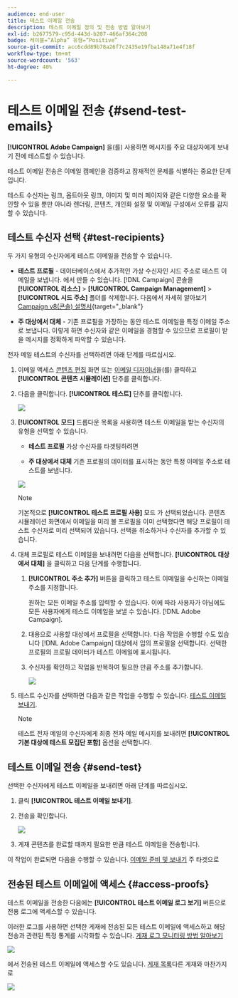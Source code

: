 ```yaml
---
audience: end-user
title: 테스트 이메일 전송
description: 테스트 이메일 정의 및 전송 방법 알아보기
exl-id: b2677579-c95d-443d-b207-466af364c208
badge: 레이블=“Alpha” 유형=“Positive”
source-git-commit: acc6cdd89b78a26f7c2435e19fba148a71e4f18f
workflow-type: tm+mt
source-wordcount: '563'
ht-degree: 40%

---
```


# 테스트 이메일 전송 {#send-test-emails}

**[!UICONTROL Adobe Campaign]** 을(를) 사용하면 메시지를 주요 대상자에게 보내기 전에 테스트할 수 있습니다.

테스트 이메일 전송은 이메일 캠페인을 검증하고 잠재적인 문제를 식별하는 중요한 단계입니다.

테스트 수신자는 링크, 옵트아웃 링크, 이미지 및 미러 페이지와 같은 다양한 요소를 확인할 수 있을 뿐만 아니라 렌더링, 콘텐츠, 개인화 설정 및 이메일 구성에서 오류를 감지할 수 있습니다.

## 테스트 수신자 선택 {#test-recipients}

두 가지 유형의 수신자에게 테스트 이메일을 전송할 수 있습니다.

* **테스트 프로필** - 데이터베이스에서 추가적인 가상 수신자인 시드 주소로 테스트 이메일을 보냅니다. 에서 만들 수 있습니다. [!DNL Campaign] 콘솔을 **[!UICONTROL 리소스]** > **[!UICONTROL Campaign Management]** > **[!UICONTROL 시드 주소]** 폴더를 삭제합니다. 다음에서 자세히 알아보기 [Campaign v8(콘솔) 설명서](https://experienceleague.adobe.com/docs/campaign/campaign-v8/audience/add-profiles/test-profiles.html){target="_blank"}

* **주 대상에서 대체** - 기존 프로필을 가장하는 동안 테스트 이메일을 특정 이메일 주소로 보냅니다. 이렇게 하면 수신자와 같은 이메일을 경험할 수 있으므로 프로필이 받을 메시지를 정확하게 파악할 수 있습니다.

전자 메일 테스트의 수신자를 선택하려면 아래 단계를 따르십시오.

1. 이메일 액세스 [콘텐츠 편집](../content/edit-content.md) 화면 또는 [이메일 디자이너](../content/get-started-email-designer.md)을(를) 클릭하고 **[!UICONTROL 콘텐츠 시뮬레이션]** 단추를 클릭합니다.

1. 다음을 클릭합니다. **[!UICONTROL 테스트]** 단추를 클릭합니다.

   ![](assets/simulate-test-button.png)

1. **[!UICONTROL 모드]** 드롭다운 목록을 사용하면 테스트 이메일을 받는 수신자의 유형을 선택할 수 있습니다.

   * **테스트 프로필** 가상 수신자를 타겟팅하려면

   * **주 대상에서 대체** 기존 프로필의 데이터를 표시하는 동안 특정 이메일 주소로 테스트를 보냅니다.

   ![](assets/simulate-profile-mode.png)

   >[!NOTE]
   >
   >기본적으로 **[!UICONTROL 테스트 프로필 사용]** 모드 가 선택되었습니다. 콘텐츠 시뮬레이션 화면에서 이메일을 미리 볼 프로필을 이미 선택했다면 해당 프로필이 테스트 수신자로 미리 선택되어 있습니다. 선택을 취소하거나 수신자를 추가할 수 있습니다.

1. 대체 프로필로 테스트 이메일을 보내려면 다음을 선택합니다. **[!UICONTROL 대상에서 대체]** 을 클릭하고 다음 단계를 수행합니다.

   1. **[!UICONTROL 주소 추가]** 버튼을 클릭하고 테스트 이메일을 수신하는 이메일 주소를 지정합니다.

      원하는 모든 이메일 주소를 입력할 수 있습니다. 이에 따라 사용자가 아님에도 모든 사용자에게 테스트 이메일을 보낼 수 있습니다. [!DNL Adobe Campaign].

   1. 대용으로 사용할 대상에서 프로필을 선택합니다. 다음 작업을 수행할 수도 있습니다 [!DNL Adobe Campaign] 대상에서 임의 프로필을 선택합니다. 선택한 프로필의 프로필 데이터가 테스트 이메일에 표시됩니다.

   1. 수신자를 확인하고 작업을 반복하여 필요한 만큼 주소를 추가합니다.

      ![](assets/simulate-profile-substitute.png)

1. 테스트 수신자를 선택하면 다음과 같은 작업을 수행할 수 있습니다. [테스트 이메일 보내기](#send-test).

   >[!NOTE]
   >
   >테스트 전자 메일의 수신자에게 최종 전자 메일 메시지를 보내려면 **[!UICONTROL 기본 대상에 테스트 모집단 포함]** 옵션을 선택합니다.

## 테스트 이메일 전송 {#send-test}

선택한 수신자에게 테스트 이메일을 보내려면 아래 단계를 따르십시오.

1. 클릭 **[!UICONTROL 테스트 이메일 보내기]**.

1. 전송을 확인합니다.

   ![](assets/simulate-send-test.png)

1. 게재 콘텐츠를 완료할 때까지 필요한 만큼 테스트 이메일을 전송합니다.

이 작업이 완료되면 다음을 수행할 수 있습니다. [이메일 준비 및 보내기](../monitor/prepare-send.md) 주 타겟으로

## 전송된 테스트 이메일에 액세스 {#access-proofs}

테스트 이메일을 전송한 다음에는 **[!UICONTROL 테스트 이메일 로그 보기]** 버튼으로 전용 로그에 액세스할 수 있습니다.

이러한 로그를 사용하면 선택한 게재에 전송된 모든 테스트 이메일에 액세스하고 해당 전송과 관련된 특정 통계를 시각화할 수 있습니다. [게재 로그 모니터링 방법 알아보기](../monitor/delivery-logs.md)

![](assets/simulate-test-log.png)

에서 전송된 테스트 이메일에 액세스할 수도 있습니다. [게재 목록](../msg/gs-messages.md)다른 게재와 마찬가지로

![](assets/simulate-deliveries-list.png)
